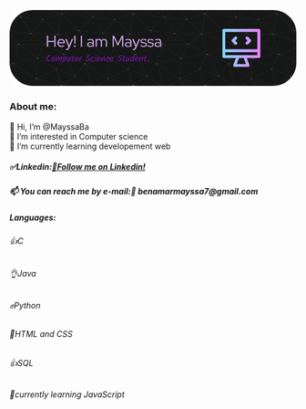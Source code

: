 ![Header](./header_image.png)

<h3>About me:</h3>
<div>👋 Hi, I’m @MayssaBa</div>
<div>👀 I’m interested in Computer science</div>
<div>🌱 I’m currently learning developement web</div>
<h5>✅Linkedin:<a rel="My Linkedin" href="www.linkedin.com/in/benamar-mayssa-76745820a">💼Follow me on Linkedin!</a></h5>
<h5>📫 You can reach me by e-mail:📜 benamarmayssa7@gmail.com </h5>
<h5>Languages:</h5>
<h6>👍C</h6>
<h6>👌Java</h6>
<h6>✊Python</h6>
<h6>🤝HTML and CSS</h6>
<h6>👍SQL</h6>
<h6>🫶currently learning JavaScript</h6>




<!---
MayssaBa/MayssaBa is a ✨ special ✨ repository because its `README.md` (this file) appears on your GitHub profile.
You can click the Preview link to take a look at your changes.
--->
